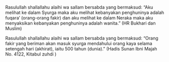 Rasulullah shallallahu alaihi wa sallam bersabda yang bermaksud: “Aku melihat ke dalam Syurga maka aku melihat kebanyakan penghuninya adalah fuqara’ (orang-orang fakir) dan aku melihat ke dalam Neraka maka aku menyaksikan kebanyakan penghuninya adalah wanita.” (HR Bukhari dan Muslim)

Rasulullah shallallahu alaihi wa sallam bersabda yang bermaksud: “Orang fakir yang beriman akan masuk syurga mendahului orang kaya selama setengah hari (akhirat), iaitu 500 tahun (dunia).” (Hadis Sunan Ibni Majah No. 4122, Kitabul zuhdi )
